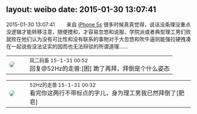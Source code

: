 layout: weibo
date: 2015-01-30 13:07:41
---
<meta name="referrer" content="no-referrer" />

2015-01-30 13:07:41  &nbsp;&nbsp;&nbsp;&nbsp;&nbsp;&nbsp; 来自 <a href="sinaweibo://customweibosource" rel="nofollow">iPhone 5s</a>
很多时候真真觉得，说话没条理没重点没逻辑才能转移注意，随便搅和，才容易忽悠和说服，学院派或者典型理工男们败就败在他们认为没有可比性和没有联系的事物对于大忽悠和吹牛逼则能强拉硬拽凑在一起说些没法证实的因而也无法辩驳的所谓道理…… ​​​

<table style="width: 100%;">
  <tr>
    <td style="width: 40px;"><img style="border-radius:50%" src="https://tva3.sinaimg.cn/crop.0.0.639.639.50/6d2a6003jw8f3idy69w2gj20hs0hrt9g.jpg?KID=imgbed,tva&Expires=1624463475&ssig=kXCOkbkn5x"></td>
    <td colspan="2"><small>风二码畜 15-1-31 00:52</small><br/>回复@52Hz的走兽:[困] 跪了再拜，拜倒是个什么姿态</td>
  </tr>
</table>

<table style="width: 100%;">
  <tr>
    <td style="width: 40px;"><img style="border-radius:50%" src="https://tva4.sinaimg.cn/crop.0.0.180.180.50/8beaf773jw1e8qgp5bmzyj2050050aa8.jpg?KID=imgbed,tva&Expires=1624463475&ssig=7bjRUw%2FgHj"></td>
    <td colspan="2"><small>52Hz的走兽 15-1-31 00:32</small><br/>看完你这两行不带标点的字儿，身为理工男我已然拜倒了[肥皂]</td>
  </tr>
</table>
